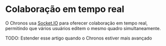 # Colaboração em tempo real
O Chronos usa [Socket.IO](https://socket.io/) para oferecer colaboração em tempo real, permitindo que vários usuários editem o mesmo quadro simultaneamente.

TODO: Estender esse artigo quando o Chronos estiver mais avançado